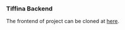 ### Tiffina Backend

The frontend of project can be cloned at [here](https://github.com/sarulathadurai/tiffinafrontend).